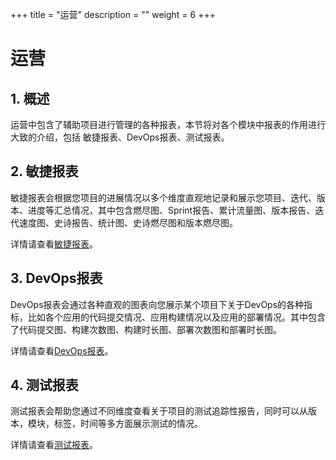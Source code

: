+++
title = "运营"
description = ""
weight = 6
+++

# 运营

## 1. 概述

运营中包含了辅助项目进行管理的各种报表，本节将对各个模块中报表的作用进行大致的介绍，包括 敏捷报表、DevOps报表、测试报表。

## 2. 敏捷报表

敏捷报表会根据您项目的进展情况以多个维度直观地记录和展示您项目、迭代、版本、进度等汇总情况，其中包含燃尽图、Sprint报告、累计流量图、版本报告、迭代速度图、史诗报告、统计图、史诗燃尽图和版本燃尽图。

详情请查看[敏捷报表](./agile-report)。

## 3. DevOps报表

DevOps报表会通过各种直观的图表向您展示某个项目下关于DevOps的各种指标，比如各个应用的代码提交情况、应用构建情况以及应用的部署情况。其中包含了代码提交图、构建次数图、构建时长图、部署次数图和部署时长图。

详情请查看[DevOps报表](./devops-report)。

## 4. 测试报表

测试报表会帮助您通过不同维度查看关于项目的测试追踪性报告，同时可以从版本，模块，标签，时间等多方面展示测试的情况。

详情请查看[测试报表](./test-report)。
